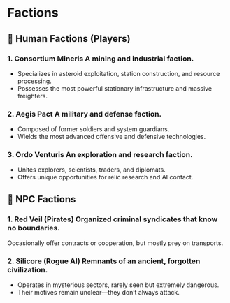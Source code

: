# Factions

## 🧭 Human Factions (Players)

### 1. Consortium Mineris A mining and industrial faction.

- Specializes in asteroid exploitation, station construction, and resource processing.
- Possesses the most powerful stationary infrastructure and massive freighters.

### 2. Aegis Pact A military and defense faction.

- Composed of former soldiers and system guardians.
- Wields the most advanced offensive and defensive technologies.

### 3. Ordo Venturis An exploration and research faction.

- Unites explorers, scientists, traders, and diplomats.
- Offers unique opportunities for relic research and AI contact.

## 🤖 NPC Factions

### 1. Red Veil (Pirates) Organized criminal syndicates that know no boundaries.

Occasionally offer contracts or cooperation, but mostly prey on transports.

### 2. Silicore (Rogue AI) Remnants of an ancient, forgotten civilization.

- Operates in mysterious sectors, rarely seen but extremely dangerous.
- Their motives remain unclear—they don’t always attack.